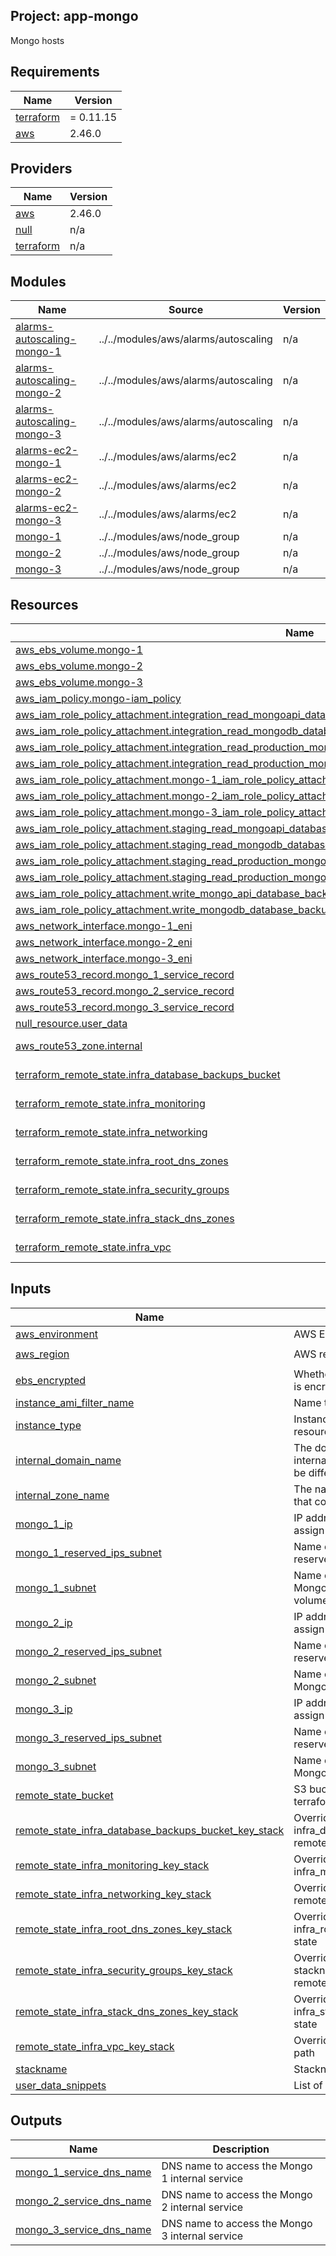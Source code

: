 ## Project: app-mongo

Mongo hosts

## Requirements

| Name | Version |
|------|---------|
| <a name="requirement_terraform"></a> [terraform](#requirement\_terraform) | = 0.11.15 |
| <a name="requirement_aws"></a> [aws](#requirement\_aws) | 2.46.0 |

## Providers

| Name | Version |
|------|---------|
| <a name="provider_aws"></a> [aws](#provider\_aws) | 2.46.0 |
| <a name="provider_null"></a> [null](#provider\_null) | n/a |
| <a name="provider_terraform"></a> [terraform](#provider\_terraform) | n/a |

## Modules

| Name | Source | Version |
|------|--------|---------|
| <a name="module_alarms-autoscaling-mongo-1"></a> [alarms-autoscaling-mongo-1](#module\_alarms-autoscaling-mongo-1) | ../../modules/aws/alarms/autoscaling | n/a |
| <a name="module_alarms-autoscaling-mongo-2"></a> [alarms-autoscaling-mongo-2](#module\_alarms-autoscaling-mongo-2) | ../../modules/aws/alarms/autoscaling | n/a |
| <a name="module_alarms-autoscaling-mongo-3"></a> [alarms-autoscaling-mongo-3](#module\_alarms-autoscaling-mongo-3) | ../../modules/aws/alarms/autoscaling | n/a |
| <a name="module_alarms-ec2-mongo-1"></a> [alarms-ec2-mongo-1](#module\_alarms-ec2-mongo-1) | ../../modules/aws/alarms/ec2 | n/a |
| <a name="module_alarms-ec2-mongo-2"></a> [alarms-ec2-mongo-2](#module\_alarms-ec2-mongo-2) | ../../modules/aws/alarms/ec2 | n/a |
| <a name="module_alarms-ec2-mongo-3"></a> [alarms-ec2-mongo-3](#module\_alarms-ec2-mongo-3) | ../../modules/aws/alarms/ec2 | n/a |
| <a name="module_mongo-1"></a> [mongo-1](#module\_mongo-1) | ../../modules/aws/node_group | n/a |
| <a name="module_mongo-2"></a> [mongo-2](#module\_mongo-2) | ../../modules/aws/node_group | n/a |
| <a name="module_mongo-3"></a> [mongo-3](#module\_mongo-3) | ../../modules/aws/node_group | n/a |

## Resources

| Name | Type |
|------|------|
| [aws_ebs_volume.mongo-1](https://registry.terraform.io/providers/hashicorp/aws/2.46.0/docs/resources/ebs_volume) | resource |
| [aws_ebs_volume.mongo-2](https://registry.terraform.io/providers/hashicorp/aws/2.46.0/docs/resources/ebs_volume) | resource |
| [aws_ebs_volume.mongo-3](https://registry.terraform.io/providers/hashicorp/aws/2.46.0/docs/resources/ebs_volume) | resource |
| [aws_iam_policy.mongo-iam_policy](https://registry.terraform.io/providers/hashicorp/aws/2.46.0/docs/resources/iam_policy) | resource |
| [aws_iam_role_policy_attachment.integration_read_mongoapi_database_backups_iam_role_policy_attachment](https://registry.terraform.io/providers/hashicorp/aws/2.46.0/docs/resources/iam_role_policy_attachment) | resource |
| [aws_iam_role_policy_attachment.integration_read_mongodb_database_backups_iam_role_policy_attachment](https://registry.terraform.io/providers/hashicorp/aws/2.46.0/docs/resources/iam_role_policy_attachment) | resource |
| [aws_iam_role_policy_attachment.integration_read_production_mongoapi_database_backups_iam_role_policy_attachment](https://registry.terraform.io/providers/hashicorp/aws/2.46.0/docs/resources/iam_role_policy_attachment) | resource |
| [aws_iam_role_policy_attachment.integration_read_production_mongodb_database_backups_iam_role_policy_attachment](https://registry.terraform.io/providers/hashicorp/aws/2.46.0/docs/resources/iam_role_policy_attachment) | resource |
| [aws_iam_role_policy_attachment.mongo-1_iam_role_policy_attachment](https://registry.terraform.io/providers/hashicorp/aws/2.46.0/docs/resources/iam_role_policy_attachment) | resource |
| [aws_iam_role_policy_attachment.mongo-2_iam_role_policy_attachment](https://registry.terraform.io/providers/hashicorp/aws/2.46.0/docs/resources/iam_role_policy_attachment) | resource |
| [aws_iam_role_policy_attachment.mongo-3_iam_role_policy_attachment](https://registry.terraform.io/providers/hashicorp/aws/2.46.0/docs/resources/iam_role_policy_attachment) | resource |
| [aws_iam_role_policy_attachment.staging_read_mongoapi_database_backups_iam_role_policy_attachment](https://registry.terraform.io/providers/hashicorp/aws/2.46.0/docs/resources/iam_role_policy_attachment) | resource |
| [aws_iam_role_policy_attachment.staging_read_mongodb_database_backups_iam_role_policy_attachment](https://registry.terraform.io/providers/hashicorp/aws/2.46.0/docs/resources/iam_role_policy_attachment) | resource |
| [aws_iam_role_policy_attachment.staging_read_production_mongoapi_database_backups_iam_role_policy_attachment](https://registry.terraform.io/providers/hashicorp/aws/2.46.0/docs/resources/iam_role_policy_attachment) | resource |
| [aws_iam_role_policy_attachment.staging_read_production_mongodb_database_backups_iam_role_policy_attachment](https://registry.terraform.io/providers/hashicorp/aws/2.46.0/docs/resources/iam_role_policy_attachment) | resource |
| [aws_iam_role_policy_attachment.write_mongo_api_database_backups_iam_role_policy_attachment](https://registry.terraform.io/providers/hashicorp/aws/2.46.0/docs/resources/iam_role_policy_attachment) | resource |
| [aws_iam_role_policy_attachment.write_mongodb_database_backups_iam_role_policy_attachment](https://registry.terraform.io/providers/hashicorp/aws/2.46.0/docs/resources/iam_role_policy_attachment) | resource |
| [aws_network_interface.mongo-1_eni](https://registry.terraform.io/providers/hashicorp/aws/2.46.0/docs/resources/network_interface) | resource |
| [aws_network_interface.mongo-2_eni](https://registry.terraform.io/providers/hashicorp/aws/2.46.0/docs/resources/network_interface) | resource |
| [aws_network_interface.mongo-3_eni](https://registry.terraform.io/providers/hashicorp/aws/2.46.0/docs/resources/network_interface) | resource |
| [aws_route53_record.mongo_1_service_record](https://registry.terraform.io/providers/hashicorp/aws/2.46.0/docs/resources/route53_record) | resource |
| [aws_route53_record.mongo_2_service_record](https://registry.terraform.io/providers/hashicorp/aws/2.46.0/docs/resources/route53_record) | resource |
| [aws_route53_record.mongo_3_service_record](https://registry.terraform.io/providers/hashicorp/aws/2.46.0/docs/resources/route53_record) | resource |
| [null_resource.user_data](https://registry.terraform.io/providers/hashicorp/null/latest/docs/resources/resource) | resource |
| [aws_route53_zone.internal](https://registry.terraform.io/providers/hashicorp/aws/2.46.0/docs/data-sources/route53_zone) | data source |
| [terraform_remote_state.infra_database_backups_bucket](https://registry.terraform.io/providers/hashicorp/terraform/latest/docs/data-sources/remote_state) | data source |
| [terraform_remote_state.infra_monitoring](https://registry.terraform.io/providers/hashicorp/terraform/latest/docs/data-sources/remote_state) | data source |
| [terraform_remote_state.infra_networking](https://registry.terraform.io/providers/hashicorp/terraform/latest/docs/data-sources/remote_state) | data source |
| [terraform_remote_state.infra_root_dns_zones](https://registry.terraform.io/providers/hashicorp/terraform/latest/docs/data-sources/remote_state) | data source |
| [terraform_remote_state.infra_security_groups](https://registry.terraform.io/providers/hashicorp/terraform/latest/docs/data-sources/remote_state) | data source |
| [terraform_remote_state.infra_stack_dns_zones](https://registry.terraform.io/providers/hashicorp/terraform/latest/docs/data-sources/remote_state) | data source |
| [terraform_remote_state.infra_vpc](https://registry.terraform.io/providers/hashicorp/terraform/latest/docs/data-sources/remote_state) | data source |

## Inputs

| Name | Description | Type | Default | Required |
|------|-------------|------|---------|:--------:|
| <a name="input_aws_environment"></a> [aws\_environment](#input\_aws\_environment) | AWS Environment | `string` | n/a | yes |
| <a name="input_aws_region"></a> [aws\_region](#input\_aws\_region) | AWS region | `string` | `"eu-west-1"` | no |
| <a name="input_ebs_encrypted"></a> [ebs\_encrypted](#input\_ebs\_encrypted) | Whether or not the EBS volume is encrypted | `string` | n/a | yes |
| <a name="input_instance_ami_filter_name"></a> [instance\_ami\_filter\_name](#input\_instance\_ami\_filter\_name) | Name to use to find AMI images | `string` | `""` | no |
| <a name="input_instance_type"></a> [instance\_type](#input\_instance\_type) | Instance type used for EC2 resources | `string` | `"m5.large"` | no |
| <a name="input_internal_domain_name"></a> [internal\_domain\_name](#input\_internal\_domain\_name) | The domain name of the internal DNS records, it could be different from the zone name | `string` | n/a | yes |
| <a name="input_internal_zone_name"></a> [internal\_zone\_name](#input\_internal\_zone\_name) | The name of the Route53 zone that contains internal records | `string` | n/a | yes |
| <a name="input_mongo_1_ip"></a> [mongo\_1\_ip](#input\_mongo\_1\_ip) | IP address of the private IP to assign to the instance | `string` | n/a | yes |
| <a name="input_mongo_1_reserved_ips_subnet"></a> [mongo\_1\_reserved\_ips\_subnet](#input\_mongo\_1\_reserved\_ips\_subnet) | Name of the subnet to place the reserved IP of the instance | `string` | n/a | yes |
| <a name="input_mongo_1_subnet"></a> [mongo\_1\_subnet](#input\_mongo\_1\_subnet) | Name of the subnet to place the Mongo instance 1 and EBS volume | `string` | n/a | yes |
| <a name="input_mongo_2_ip"></a> [mongo\_2\_ip](#input\_mongo\_2\_ip) | IP address of the private IP to assign to the instance | `string` | n/a | yes |
| <a name="input_mongo_2_reserved_ips_subnet"></a> [mongo\_2\_reserved\_ips\_subnet](#input\_mongo\_2\_reserved\_ips\_subnet) | Name of the subnet to place the reserved IP of the instance | `string` | n/a | yes |
| <a name="input_mongo_2_subnet"></a> [mongo\_2\_subnet](#input\_mongo\_2\_subnet) | Name of the subnet to place the Mongo 2 and EBS volume | `string` | n/a | yes |
| <a name="input_mongo_3_ip"></a> [mongo\_3\_ip](#input\_mongo\_3\_ip) | IP address of the private IP to assign to the instance | `string` | n/a | yes |
| <a name="input_mongo_3_reserved_ips_subnet"></a> [mongo\_3\_reserved\_ips\_subnet](#input\_mongo\_3\_reserved\_ips\_subnet) | Name of the subnet to place the reserved IP of the instance | `string` | n/a | yes |
| <a name="input_mongo_3_subnet"></a> [mongo\_3\_subnet](#input\_mongo\_3\_subnet) | Name of the subnet to place the Mongo 3 and EBS volume | `string` | n/a | yes |
| <a name="input_remote_state_bucket"></a> [remote\_state\_bucket](#input\_remote\_state\_bucket) | S3 bucket we store our terraform state in | `string` | n/a | yes |
| <a name="input_remote_state_infra_database_backups_bucket_key_stack"></a> [remote\_state\_infra\_database\_backups\_bucket\_key\_stack](#input\_remote\_state\_infra\_database\_backups\_bucket\_key\_stack) | Override stackname path to infra\_database\_backups\_bucket remote state | `string` | `""` | no |
| <a name="input_remote_state_infra_monitoring_key_stack"></a> [remote\_state\_infra\_monitoring\_key\_stack](#input\_remote\_state\_infra\_monitoring\_key\_stack) | Override stackname path to infra\_monitoring remote state | `string` | `""` | no |
| <a name="input_remote_state_infra_networking_key_stack"></a> [remote\_state\_infra\_networking\_key\_stack](#input\_remote\_state\_infra\_networking\_key\_stack) | Override infra\_networking remote state path | `string` | `""` | no |
| <a name="input_remote_state_infra_root_dns_zones_key_stack"></a> [remote\_state\_infra\_root\_dns\_zones\_key\_stack](#input\_remote\_state\_infra\_root\_dns\_zones\_key\_stack) | Override stackname path to infra\_root\_dns\_zones remote state | `string` | `""` | no |
| <a name="input_remote_state_infra_security_groups_key_stack"></a> [remote\_state\_infra\_security\_groups\_key\_stack](#input\_remote\_state\_infra\_security\_groups\_key\_stack) | Override infra\_security\_groups stackname path to infra\_vpc remote state | `string` | `""` | no |
| <a name="input_remote_state_infra_stack_dns_zones_key_stack"></a> [remote\_state\_infra\_stack\_dns\_zones\_key\_stack](#input\_remote\_state\_infra\_stack\_dns\_zones\_key\_stack) | Override stackname path to infra\_stack\_dns\_zones remote state | `string` | `""` | no |
| <a name="input_remote_state_infra_vpc_key_stack"></a> [remote\_state\_infra\_vpc\_key\_stack](#input\_remote\_state\_infra\_vpc\_key\_stack) | Override infra\_vpc remote state path | `string` | `""` | no |
| <a name="input_stackname"></a> [stackname](#input\_stackname) | Stackname | `string` | n/a | yes |
| <a name="input_user_data_snippets"></a> [user\_data\_snippets](#input\_user\_data\_snippets) | List of user-data snippets | `list` | n/a | yes |

## Outputs

| Name | Description |
|------|-------------|
| <a name="output_mongo_1_service_dns_name"></a> [mongo\_1\_service\_dns\_name](#output\_mongo\_1\_service\_dns\_name) | DNS name to access the Mongo 1 internal service |
| <a name="output_mongo_2_service_dns_name"></a> [mongo\_2\_service\_dns\_name](#output\_mongo\_2\_service\_dns\_name) | DNS name to access the Mongo 2 internal service |
| <a name="output_mongo_3_service_dns_name"></a> [mongo\_3\_service\_dns\_name](#output\_mongo\_3\_service\_dns\_name) | DNS name to access the Mongo 3 internal service |
